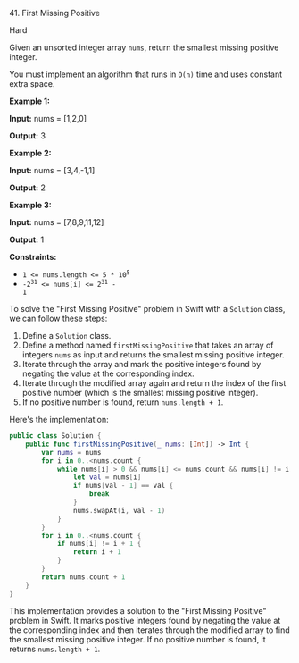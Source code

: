 41\. First Missing Positive

Hard

Given an unsorted integer array `nums`, return the smallest missing positive integer.

You must implement an algorithm that runs in `O(n)` time and uses constant extra space.

**Example 1:**

**Input:** nums = [1,2,0]

**Output:** 3 

**Example 2:**

**Input:** nums = [3,4,-1,1]

**Output:** 2 

**Example 3:**

**Input:** nums = [7,8,9,11,12]

**Output:** 1 

**Constraints:**

*   <code>1 <= nums.length <= 5 * 10<sup>5</sup></code>
*   <code>-2<sup>31</sup> <= nums[i] <= 2<sup>31</sup> - 1</code>

To solve the "First Missing Positive" problem in Swift with a `Solution` class, we can follow these steps:

1. Define a `Solution` class.
2. Define a method named `firstMissingPositive` that takes an array of integers `nums` as input and returns the smallest missing positive integer.
3. Iterate through the array and mark the positive integers found by negating the value at the corresponding index.
4. Iterate through the modified array again and return the index of the first positive number (which is the smallest missing positive integer).
5. If no positive number is found, return `nums.length + 1`.

Here's the implementation:

```swift
public class Solution {
    public func firstMissingPositive(_ nums: [Int]) -> Int {
        var nums = nums
        for i in 0..<nums.count {
            while nums[i] > 0 && nums[i] <= nums.count && nums[i] != i + 1 {
                let val = nums[i]
                if nums[val - 1] == val {
                    break
                }
                nums.swapAt(i, val - 1)
            }
        }
        for i in 0..<nums.count {
            if nums[i] != i + 1 {
                return i + 1
            }
        }
        return nums.count + 1
    }
}
```

This implementation provides a solution to the "First Missing Positive" problem in Swift. It marks positive integers found by negating the value at the corresponding index and then iterates through the modified array to find the smallest missing positive integer. If no positive number is found, it returns `nums.length + 1`.